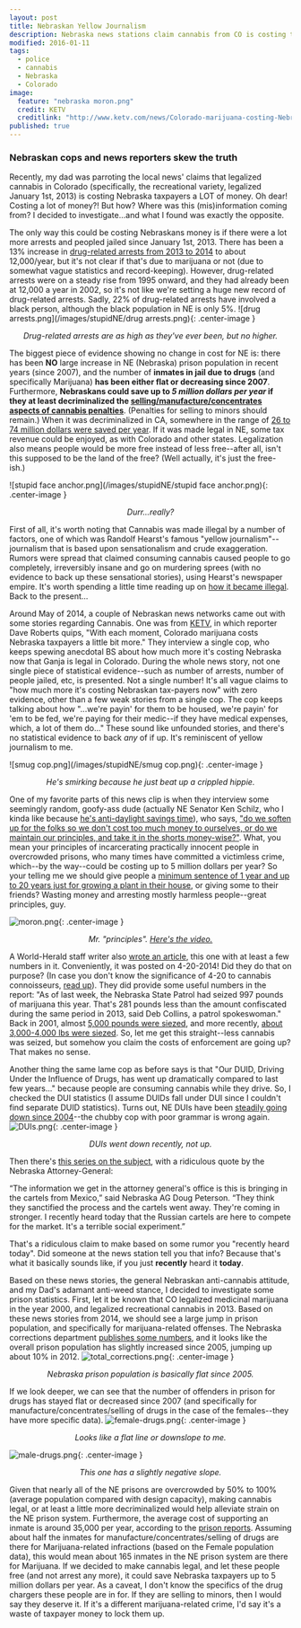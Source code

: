 ```yaml
---
layout: post
title: Nebraskan Yellow Journalism
description: Nebraska news stations claim cannabis from CO is costing taxpayers, but it was costing the same amount far before recreational legalization in CO.
modified: 2016-01-11
tags: 
  - police
  - cannabis
  - Nebraska
  - Colorado
image: 
  feature: "nebraska moron.png"
  credit: KETV
  creditlink: "http://www.ketv.com/news/Colorado-marijuana-costing-Nebraska-taxpayers/25868850"
published: true
---
```



### Nebraskan cops and news reporters skew the truth

Recently, my dad was parroting the local news' claims that legalized cannabis in Colorado (specifically, the recreational variety, legalized January 1st, 2013) is costing Nebraska taxpayers a LOT of money.  Oh dear!  Costing a lot of money?!  But how?  Where was this (mis)information coming from?  I decided to investigate...and what I found was exactly the opposite.  

The only way this could be costing Nebraskans money is if there were a lot more arrests and peopled jailed since January 1st, 2013.  There has been a 13% increase in [drug-related arrests from 2013 to 2014](https://ncc.nebraska.gov/sites/ncc.nebraska.gov/files/pdf/stats_and_research/14_Crime_In_Nebraska.pdf) to about 12,000/year, but it's not clear if that's due to marijuana or not (due to somewhat vague statistics and record-keeping).  However, drug-related arrests were on a steady rise from 1995 onward, and they had already been at 12,000 a year in 2002, so it's not like we're setting a huge new record of drug-related arrests.  Sadly, 22% of drug-related arrests have involved a black person, although the black population in NE is only 5%.
![drug arrests.png](/images/stupidNE/drug arrests.png){: .center-image }
*<center>Drug-related arrests are as high as they've ever been, but no higher.</center>*

The biggest piece of evidence showing no change in cost for NE is:  there has been **NO** large increase in NE (Nebraska) prison population in recent years (since 2007), and the number of **inmates in jail due to drugs** (and specifically Marijuana) **has been either flat or decreasing since 2007**.  Furthermore, **Nebraskans could save up to *5 million dollars per year* if they at least decriminalized the [selling/manufacture/concentrates aspects of cannabis penalties](http://norml.org/laws/item/nebraska-penalties-2)**.  (Penalties for selling to minors should remain.)  When it was decriminalized in CA, somewhere in the range of [26 to 74 million dollars were saved per year](https://en.wikipedia.org/wiki/Legal_history_of_cannabis_in_the_United_States#State_Office_of_Narcotics_and_Drug_Abuse_.281977.29).  If it was made legal in NE, some tax revenue could be enjoyed, as with Colorado and other states.  Legalization also means people would be more free instead of less free--after all, isn't this supposed to be the land of the free?  (Well actually, it's just the free-ish.)

![stupid face anchor.png](/images/stupidNE/stupid face anchor.png){: .center-image }
*<center>Durr...really?</center>*

First of all, it's worth noting that Cannabis was made illegal by a number of factors, one of which was Randolf Hearst's famous "yellow journalism"--journalism that is based upon sensationalism and crude exaggeration.  Rumors were spread that claimed consuming cannabis caused people to go completely, irreversibly insane and go on murdering sprees (with no evidence to back up these sensational stories), using Hearst's newspaper empire.  It's worth spending a little time reading up on [how it became illegal](https://en.wikipedia.org/wiki/Legal_history_of_cannabis_in_the_United_States).  Back to the present...

Around May of 2014, a couple of Nebraskan news networks came out with some stories regarding Cannabis.  One was from [KETV](http://www.ketv.com/news/Colorado-marijuana-costing-Nebraska-taxpayers/25868850), in which reporter Dave Roberts quips, "With each moment, Colorado marijuana costs Nebraska taxpayers a little bit more."  They interview a single cop, who keeps spewing anecdotal BS about how much more it's costing Nebraska now that Ganja is legal in Colorado.  During the whole news story, not one single piece of statistical evidence--such as number of arrests, number of people jailed, etc, is presented.  Not a single number!  It's all vague claims to "how much more it's costing Nebraskan tax-payers now" with zero evidence, other than a few weak stories from a single cop.  The cop keeps talking about how "...we're payin' for them to be housed, we're payin' for 'em to be fed, we're paying for their medic--if they have medical expenses, which, a lot of them do..." These sound like unfounded stories, and there's no statistical evidence to back *any* of if up.  It's reminiscent of yellow journalism to me.

![smug cop.png](/images/stupidNE/smug cop.png){: .center-image }
*<center>He's smirking because he just beat up a crippled hippie.</center>*

One of my favorite parts of this news clip is when they interview some seemingly random, goofy-ass dude (actually NE Senator Ken Schilz, who I kinda like because [he's anti-daylight savings time](https://en.wikipedia.org/wiki/Ken_Schilz)), who says, ["do we soften up for the folks so we don't cost too much money to ourselves, or do we maintain our principles, and take it in the shorts money-wise?"](https://youtu.be/SZls2ioUqqc).  What, you mean your principles of incarcerating practically innocent people in overcrowded prisons, who many times have committed a victimless crime, which--by the way--could be costing up to 5 million dollars per year?  So your telling me we should give people a [minimum sentence of 1 year and up to 20 years just for growing a plant in their house](http://norml.org/laws/item/nebraska-penalties-2), or giving some to their friends?  Wasting money and arresting mostly harmless people--great principles, guy.

![moron.png](/images/stupidNE/moron.png){: .center-image }
*<center>Mr. "principles". <a href="https://youtu.be/SZls2ioUqqc">Here's the video.</a></center>*

A World-Herald staff writer also [wrote an article](http://www.omaha.com/news/nebraska-on-its-own-with-drug-enforcement-costs-tied-to/article_d76f74a4-b109-5080-9d7b-4e26264686bc.html#nebraska-on-its-own-with-drug-enforcement-costs-tied-to-colorado-pot-sales), this one with at least a few numbers in it.  Conveniently, it was posted on 4-20-2014!  Did they do that on purpose?  (In case you don't know the significance of 4-20 to cannabis connoisseurs, [read up](https://en.wikipedia.org/wiki/420_(cannabis_culture))).  They did provide some useful numbers in the report: "As of last week, the Nebraska State Patrol had seized 997 pounds of marijuana this year. That's 281 pounds less than the amount confiscated during the same period in 2013, said Deb Collins, a patrol spokeswoman."  Back in 2001, almost [5,000 pounds were siezed](http://www.justice.gov/archive/ndic/pubs4/4934/marijuan.htm), and more recently, [about 3,000-4,000 lbs were siezed](http://www.klkntv.com/story/27646292/pot-busts-down-money-seized-up?clienttype=mobile).  So, let me get this straight--less cannabis was seized, but somehow you claim the costs of enforcement are going up?  That makes no sense.  

Another thing the same lame cop as before says is that "Our DUID, Driving Under the Influence of Drugs, has went up dramatically compared to last few years..." because people are consuming cannabis while they drive.  So, I checked the DUI statistics (I assume DUIDs fall under DUI since I couldn't find separate DUID statistics).  Turns out, NE DUIs have been [steadily going down since 2004](http://www.transportation.nebraska.gov/nohs/pdf/al5arrests.pdf)--the chubby cop with poor grammar is wrong again.
![DUIs.png](/images/stupidNE/DUIs.png){: .center-image }
*<center>DUIs went down recently, not up.</center>*

Then there's [this series on the subject](http://www.wowt.com/home/headlines/Special-Report---Nebraska-v-Colorado-The-War-on-Weed-295996161.html), with a ridiculous quote by the Nebraska Attorney-General: 

“The information we get in the attorney general's office is this is bringing in the cartels from Mexico,” said Nebraska AG Doug Peterson. “They think they sanctified the process and the cartels went away. They're coming in stronger. I recently heard today that the Russian cartels are here to compete for the market. It's a terrible social experiment.”

That's a ridiculous claim to make based on some rumor you "recently heard today".  Did someone at the news station tell you that info?  Because that's what it basically sounds like, if you just **recently** heard it **today**.

Based on these news stories, the general Nebraskan anti-cannabis attitude, and my Dad's adamant anti-weed stance, I decided to investigate some prison statistics.  First, let it be known that CO legalized medicinal marijuana in the year 2000, and legalized recreational cannabis in 2013.  Based on these news stories from 2014, we should see a large jump in prison population, and specifically for marijuana-related offenses.  The Nebraska corrections department [publishes some numbers](http://www.corrections.nebraska.gov/news.html), and it looks like the overall prison population has slightly increased since 2005, jumping up about 10% in 2012.
![total_corrections.png](/images/stupidNE/total_corrections.png){: .center-image }
*<center>Nebraska prison population is basically flat since 2005.</center>*

If we look deeper, we can see that the number of offenders in prison for drugs has stayed flat or decreased since 2007 (and specifically for manufacture/concentrates/selling of drugs in the case of the females--they have more specific data).
![female-drugs.png](/images/stupidNE/female-drugs.png){: .center-image }
*<center>Looks like a flat line or downslope to me.</center>*

![male-drugs.png](/images/stupidNE/male-drugs.png){: .center-image }
*<center>This one has a slightly negative slope.</center>*

Given that nearly all of the NE prisons are overcrowded by 50% to 100% (average population compared with design capacity), making cannabis legal, or at least a little more decriminalized would help alleviate strain on the NE prison system.  Furthermore, the average cost of supporting an inmate is around 35,000 per year, according to the [prison reports](http://www.corrections.nebraska.gov/news.html).  Assuming about half the inmates for manufacture/concentrates/selling of drugs are there for Marijuana-related infractions (based on the Female population data), this would mean about 165 inmates in the NE prison system are there for Marijuana.  If we decided to make cannabis legal, and let these people free (and not arrest any more), it could save Nebraska taxpayers up to 5 million dollars per year.  As a caveat, I don't know the specifics of the drug chargers these people are in for.  If they are selling to minors, then I would say they deserve it. If it's a different marijuana-related crime, I'd say it's a waste of taxpayer money to lock them up.
